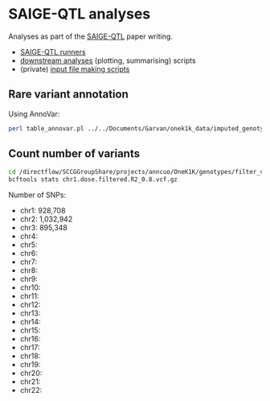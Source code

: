 # SAIGE-QTL analyses

Analyses as part of the [SAIGE-QTL](https://github.com/weizhou0/qtl) paper writing.

* [SAIGE-QTL runners](saige_qtl_runners)
* [downstream analyses](Rscripts_downstream) (plotting, summarising) scripts
* (private) [input file making scripts](https://github.com/annacuomo/Notebooks_private/tree/main/scripts/saigeqtl_onek1k)

## Rare variant annotation

Using AnnoVar:

```bash
perl table_annovar.pl ../../Documents/Garvan/onek1k_data/imputed_genotypes_filter_vcf_r08/chr2.dose.filtered.R2_0.8.vcf.gz humandb/ -buildver hg19 -out ../../Documents/Garvan/onek1k_data/imputed_genotypes_filter_vcf_r08/chr2_annotated -remove -protocol refGene,cytoBand,exac03,avsnp147,dbnsfp30a -operation g,r,f,f,f -nastring . -vcfinput -polish
```

## Count number of variants

```bash
cd /directflow/SCCGGroupShare/projects/anncuo/OneK1K/genotypes/filter_vcf_r08/
bcftools stats chr1.dose.filtered.R2_0.8.vcf.gz
```

Number of SNPs: 
* chr1: 928,708
* chr2: 1,032,942
* chr3: 895,348
* chr4:
* chr5:
* chr6:
* chr7:
* chr8:
* chr9:
* chr10:
* chr11:
* chr12:
* chr13:
* chr14:
* chr15:
* chr16:
* chr17:
* chr18:
* chr19:
* chr20:
* chr21:
* chr22:
